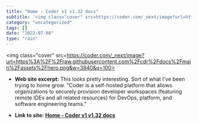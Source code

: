 ```yaml
---
title: "Home - Coder v1 v1.32 docs"
subtitle: '<img class="cover" src=https://coder.com/_next/image?url=https%3A%2F%2Fraw.githubusercontent.com%2Fc...'
category: "uncategorized"
tags: []
date: "2022-07-08"
type: "rain"
---
```

<img class="cover" src=https://coder.com/_next/image?url=https%3A%2F%2Fraw.githubusercontent.com%2Fcdr%2Fdocs%2Fmain%2Fassets%2Fhero.png&w=3840&q=100>



* **Web site excerpt:** This looks pretty interesting. Sort of what I've been trying to home grow. "Coder is a self-hosted platform that allows organizations to securely provision developer workspaces (featuring remote IDEs and all related resources) for DevOps, platform, and software engineering teams."

* **Link to site:** **[Home - Coder v1 v1.32 docs](https://coder.com/docs/coder/latest)**